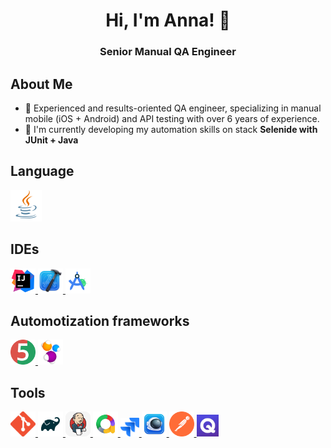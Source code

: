 <h1 align="center">Hi, I'm Anna! 👋</h1> 
<h3 align="center">Senior Manual QA Engineer</h1> 

## About Me
- 🔭 Experienced and results-oriented QA engineer, specializing in manual mobile (iOS + Android) and API testing with over 6 years of experience.
- 🌱 I'm currently developing my automation skills on stack **Selenide with JUnit + Java**

## Language
<a href="https://www.w3schools.com/java/"> <img src="icons/java.svg" title="Java" alt="Java" width="50" height="50"/> </a> 

## IDEs
<a href="https://www.jetbrains.com/idea/"> <img src="icons/intellij.svg" title="IntelliJ Idea" alt="IntelliJ Idea" width="40" height="40"/> </a> 
<a href="https://developer.apple.com/xcode/"> <img src="icons/xcode.png" title="Xcode" alt="Xcode" width="40" height="40"/> </a> 
<a href="https://developer.android.com/studio"> <img src="icons/android_studio.png" title="Android Studio" alt="Android Studio" width="40" height="40"/> </a> 

## Automotization frameworks
<a href="https://junit.org/junit5"> <img src="icons/junit5.png" title="JUnit5" alt="JUnit5" width="40" height="40"/> </a>
<a href="https://selenide.org"> <img src="icons/selenide.png" title="Selenide" alt="Selenide" width="40" height="40"/> </a>

## Tools
<a href="https://git-scm.com/"> <img src="icons/git.png" title="Git" alt="Git" width="40" height="40"/> </a> 
<a href="https://gradle.org"> <img src="icons/gradle.png" title="Gradle" alt="Gradle" width="40" height="40"/> </a>
<a href="https://www.jenkins.io"> <img src="icons/jenkins.svg" title="Jenkins" alt="Jenkins" width="40" height="40"/> </a>
<a href="https://allurereport.org/"> <img src="icons/allure_report.png" title="Allure report" alt="Allure report" width="40" height="40"/> </a>
<a href="https://www.atlassian.com/software/jira"> <img src="icons/jira.png" title="Jira" alt="Jira" width="30" height="30"/> </a>
<a href="https://proxyman.io/"> <img src="icons/proxyman.png" title="Proxyman" alt="Proxyman" width="40" height="40"/> </a>
<a href="https://www.postman.com/"> <img src="icons/postman.svg" title="Postman" alt="Postman" width="40" height="40"/> </a>
<a href="https://qase.io/"> <img src="icons/qase.jpg" title="Qase" alt="Qase" width="35" height="35"/> </a>



<!--
**anaSense/anaSense** is a ✨ _special_ ✨ repository because its `README.md` (this file) appears on your GitHub profile.
-->
